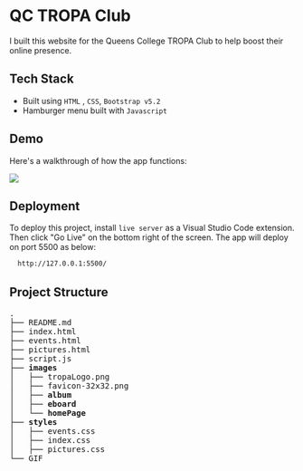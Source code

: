 
# QC TROPA Club

I built this website for the Queens College TROPA Club to help boost their online presence.

## Tech Stack
- Built using `HTML` , `CSS`, `Bootstrap v5.2`
- Hamburger menu built with `Javascript`
## Demo

Here's a walkthrough of how the app functions:

![](https://github.com/Tanzil748/club-website/blob/main/Rwt1i7ISGE.gif)





## Deployment

To deploy this project, install `live server` as a Visual Studio Code extension. Then click "Go Live" on the bottom right of the screen. The app will deploy on port 5500 as below:

```bash
  http://127.0.0.1:5500/
```


## Project Structure
<pre>
.
├── README.md
├── index.html
├── events.html
├── pictures.html
├── script.js
├── <strong>images</strong>
│   ├── tropaLogo.png
│   ├── favicon-32x32.png
│   ├── <strong>album</strong>
│   ├── <strong>eboard</strong>
│   └── <strong>homePage</strong>
├── <strong>styles</strong>
│   ├── events.css
│   ├── index.css
│   ├── pictures.css
└── GIF
</pre>


